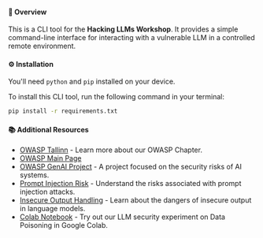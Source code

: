 #### 🚀 Overview

This is a CLI tool for the **Hacking LLMs Workshop**. It provides a simple command-line interface for interacting with a vulnerable LLM in a controlled remote environment.

#### ⚙️ Installation

You'll need `python` and `pip` installed on your device.

To install this CLI tool, run the following command in your terminal:

```bash
pip install -r requirements.txt
```

#### 📚 Additional Resources

- [OWASP Tallinn](https://owasp.ee/) - Learn more about our OWASP Chapter.
- [OWASP Main Page](https://owasp.org/)
- [OWASP GenAI Project](https://genai.owasp.org/) - A project focused on the security risks of AI systems.
- [Prompt Injection Risk](https://genai.owasp.org/llmrisk/llm01-prompt-injection/) - Understand the risks associated with prompt injection attacks.
- [Insecure Output Handling](https://genai.owasp.org/llmrisk/llm02-insecure-output-handling/) - Learn about the dangers of insecure output in language models.
- [Colab Notebook](https://colab.research.google.com/drive/1lIDc_R6VrksmfpT2DIBCilEwY-bTAD2q) - Try out our LLM security experiment on Data Poisoning in Google Colab.
